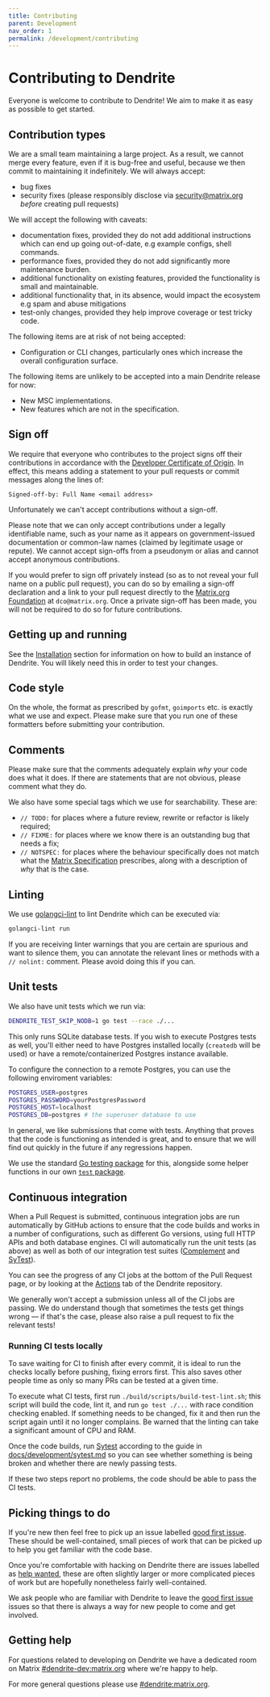 ```yaml
---
title: Contributing
parent: Development
nav_order: 1
permalink: /development/contributing
---
```


# Contributing to Dendrite

Everyone is welcome to contribute to Dendrite! We aim to make it as easy as
possible to get started.

## Contribution types

We are a small team maintaining a large project. As a result, we cannot merge every feature, even if it
is bug-free and useful, because we then commit to maintaining it indefinitely. We will always accept:
 - bug fixes
 - security fixes (please responsibly disclose via security@matrix.org *before* creating pull requests)

We will accept the following with caveats:
 - documentation fixes, provided they do not add additional instructions which can end up going out-of-date,
   e.g example configs, shell commands.
 - performance fixes, provided they do not add significantly more maintenance burden.
 - additional functionality on existing features, provided the functionality is small and maintainable.
 - additional functionality that, in its absence, would impact the ecosystem e.g spam and abuse mitigations
 - test-only changes, provided they help improve coverage or test tricky code.

The following items are at risk of not being accepted:
 - Configuration or CLI changes, particularly ones which increase the overall configuration surface.

The following items are unlikely to be accepted into a main Dendrite release for now:
 - New MSC implementations.
 - New features which are not in the specification.

## Sign off

We require that everyone who contributes to the project signs off their contributions
in accordance with the [Developer Certificate of Origin](https://github.com/matrix-org/matrix-spec/blob/main/CONTRIBUTING.rst#sign-off).
In effect, this means adding a statement to your pull requests or commit messages
along the lines of:

```
Signed-off-by: Full Name <email address>
```

Unfortunately we can't accept contributions without a sign-off.

Please note that we can only accept contributions under a legally identifiable name,
such as your name as it appears on government-issued documentation or common-law names
(claimed by legitimate usage or repute). We cannot accept sign-offs from a pseudonym or
alias and cannot accept anonymous contributions.

If you would prefer to sign off privately instead (so as to not reveal your full
name on a public pull request), you can do so by emailing a sign-off declaration
and a link to your pull request directly to the [Matrix.org Foundation](https://matrix.org/foundation/)
at `dco@matrix.org`. Once a private sign-off has been made, you will not be required
to do so for future contributions.

## Getting up and running

See the [Installation](../installation) section for information on how to build an
instance of Dendrite. You will likely need this in order to test your changes.

## Code style

On the whole, the format as prescribed by `gofmt`, `goimports` etc. is exactly
what we use and expect. Please make sure that you run one of these formatters before
submitting your contribution.

## Comments

Please make sure that the comments adequately explain *why* your code does what it
does. If there are statements that are not obvious, please comment what they do.

We also have some special tags which we use for searchability. These are:

* `// TODO:` for places where a future review, rewrite or refactor is likely required;
* `// FIXME:` for places where we know there is an outstanding bug that needs a fix;
* `// NOTSPEC:` for places where the behaviour specifically does not match what the
  [Matrix Specification](https://spec.matrix.org/) prescribes, along with a description
  of *why* that is the case.

## Linting

We use [golangci-lint](https://github.com/golangci/golangci-lint) to lint Dendrite
which can be executed via:

```bash
golangci-lint run
```

If you are receiving linter warnings that you are certain are spurious and want to
silence them, you can annotate the relevant lines or methods with a `// nolint:`
comment. Please avoid doing this if you can.

## Unit tests

We also have unit tests which we run via:

```bash
DENDRITE_TEST_SKIP_NODB=1 go test --race ./...
```

This only runs SQLite database tests. If you wish to execute Postgres tests as well, you'll either need to
have Postgres installed locally (`createdb` will be used) or have a remote/containerized Postgres instance
available.

To configure the connection to a remote Postgres, you can use the following enviroment variables:

```bash
POSTGRES_USER=postgres
POSTGRES_PASSWORD=yourPostgresPassword
POSTGRES_HOST=localhost
POSTGRES_DB=postgres # the superuser database to use
```

In general, we like submissions that come with tests. Anything that proves that the
code is functioning as intended is great, and to ensure that we will find out quickly
in the future if any regressions happen.

We use the standard [Go testing package](https://gobyexample.com/testing) for this,
alongside some helper functions in our own [`test` package](https://pkg.go.dev/github.com/element-hq/dendrite/test).

## Continuous integration

When a Pull Request is submitted, continuous integration jobs are run automatically
by GitHub actions to ensure that the code builds and works in a number of configurations,
such as different Go versions, using full HTTP APIs and both database engines.
CI will automatically run the unit tests (as above) as well as both of our integration
test suites ([Complement](https://github.com/matrix-org/complement) and
[SyTest](https://github.com/matrix-org/sytest)).

You can see the progress of any CI jobs at the bottom of the Pull Request page, or by
looking at the [Actions](https://github.com/element-hq/dendrite/actions) tab of the Dendrite
repository.

We generally won't accept a submission unless all of the CI jobs are passing. We
do understand though that sometimes the tests get things wrong — if that's the case,
please also raise a pull request to fix the relevant tests!

### Running CI tests locally

To save waiting for CI to finish after every commit, it is ideal to run the
checks locally before pushing, fixing errors first. This also saves other people
time as only so many PRs can be tested at a given time.

To execute what CI tests, first run `./build/scripts/build-test-lint.sh`; this
script will build the code, lint it, and run `go test ./...` with race condition
checking enabled. If something needs to be changed, fix it and then run the
script again until it no longer complains. Be warned that the linting can take a
significant amount of CPU and RAM.

Once the code builds, run [Sytest](https://github.com/matrix-org/sytest)
according to the guide in
[docs/development/sytest.md](https://github.com/element-hq/dendrite/blob/main/docs/development/sytest.md#using-a-sytest-docker-image)
so you can see whether something is being broken and whether there are newly
passing tests.

If these two steps report no problems, the code should be able to pass the CI
tests.

## Picking things to do

If you're new then feel free to pick up an issue labelled [good first
issue](https://github.com/element-hq/dendrite/labels/good%20first%20issue).
These should be well-contained, small pieces of work that can be picked up to
help you get familiar with the code base.

Once you're comfortable with hacking on Dendrite there are issues labelled as
[help wanted](https://github.com/element-hq/dendrite/labels/help-wanted),
these are often slightly larger or more complicated pieces of work but are
hopefully nonetheless fairly well-contained.

We ask people who are familiar with Dendrite to leave the [good first
issue](https://github.com/element-hq/dendrite/labels/good%20first%20issue)
issues so that there is always a way for new people to come and get involved.

## Getting help

For questions related to developing on Dendrite we have a dedicated room on
Matrix [#dendrite-dev:matrix.org](https://matrix.to/#/#dendrite-dev:matrix.org)
where we're happy to help.

For more general questions please use [#dendrite:matrix.org](https://matrix.to/#/#dendrite:matrix.org).

